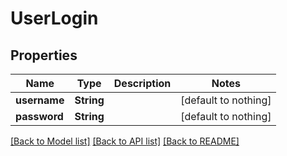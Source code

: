 # UserLogin


## Properties
Name | Type | Description | Notes
------------ | ------------- | ------------- | -------------
**username** | **String** |  | [default to nothing]
**password** | **String** |  | [default to nothing]


[[Back to Model list]](../README.md#models) [[Back to API list]](../README.md#api-endpoints) [[Back to README]](../README.md)


